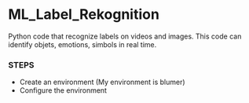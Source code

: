 # ML_Label_Rekognition
Python code that recognize labels on videos and images.
This code can identify objets, emotions, simbols in real time.

### STEPS
 
* Create an environment (My environment is blumer)
* Configure the environment

